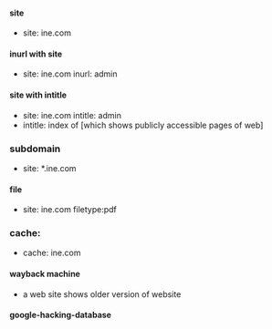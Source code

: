 #### site
- site: ine.com
#### inurl with site 
- site: ine.com inurl: admin
#### site with intitle
- site: ine.com intitle: admin
- intitle: index of  [which shows publicly accessible pages of web]
### subdomain
- site: *.ine.com
#### file
- site: ine.com filetype:pdf
### cache:
- cache: ine.com
#### wayback machine
- a web site shows older  version of website
#### google-hacking-database
